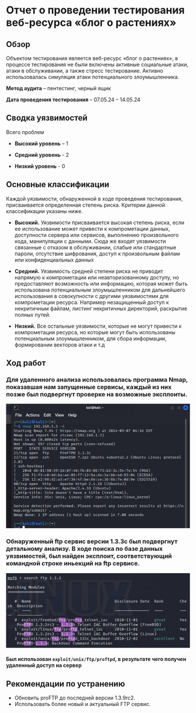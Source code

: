 # Отчет о проведении тестирования веб-ресурса «блог о растениях»

## Обзор
Объектом тестирования является веб-ресурс «блог о растениях», в процессе тестирования не были включены активные социальные атаки, атаки в обслуживании, а также стресс тестирование. Активно использовалась симуляция атаки потенциального злоумышленника.

**Метод аудита** – пентестинг, черный ящик

**Дата проведения тестирования** – 07.05.24 – 14.05.24
## **Сводка уязвимостей**
Всего проблем 

- **Высокий уровень** – 1

- **Средний уровень** - 2

- **Низкий уровень** - 0


## Основные классификации

Каждой уязвимости, обнаруженной в ходе проведения тестирования, присваивается определенная степень риска. Критерии данной классификации указаны ниже. 

- **Высокий.**
Уязвимости присваивается высокая степень риска, если ее использование может привести к компрометации данных, доступности сервера или сервисов, выполнению произвольного кода, манипуляции с данными. Сюда же входят уязвимости связанные с отказом в обслуживании, слабые или стандартные пароли, отсутствие шифрования, доступ к произвольным файлам или конфиденциальных данных

- **Средний.**
Уязвимость средней степени риска не приводит напрямую к компрометации или неавторизованному доступу, но предоставляют возможность или информацию, которая может быть использована потенциальным злоумышленником для дальнейшего использования в совокупности с другими уязвимостями для компрометации ресурса. Например незащищенный доступ к некритичным файлам, листинг некритичных директорий, раскрытие полных путей.

- **Низкий.**
Все остальные уязвимости, которые не могут привести к компрометации ресурса, но которые могут быть использованы потенциальным злоумышленником, для сбора информации, формировании векторов атаки и т.д





## Ход работ 
### Для удаленного анализа использовалась программа **Nmap**, показавшая нам запущенные сервисы, каждый из них позже был подвергнут проверке на возможные эксплоиты.


![Процесс анализа](https://github.com/Maksim1409/folder/blob/main/photos/1.jpg)










### Обнаруженный ftp сервис версии 1.3.3c был подвергнут детальному анализу. В ходе поиска по базе данных уязвимостей, был найден эксплоит, соответствующий командной строке иньекций на ftp сервисе.
 

![Найденный эксплоит](https://github.com/Maksim1409/folder/blob/main/photos/2.jpg)









#### Был использован  ```exploit/unix/ftp/proftpd```, в результате чего получен удаленный доступ на сервер

## Рекомендации по устранению
- Обновить proFTP до последней версии 1.3.9rc2.
- Использовать более новый и актуальный FTP сервис.
